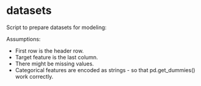 # datasets
Script to prepare datasets for modeling:

Assumptions:
- First row is the header row.
- Target feature is the last column.
- There might be missing values.
- Categorical features are encoded as strings - so that pd.get_dummies() work correctly.
